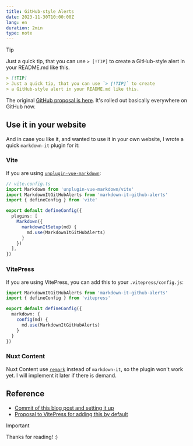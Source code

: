 ```yaml
---
title: GitHub-style Alerts
date: 2023-11-30T10:00:00Z
lang: en
duration: 2min
type: note
---
```


> [!TIP]
> Just a quick tip, that you can use `> [!TIP]` to create
> a GitHub-style alert in your README.md like this.

```md
> [!TIP]
> Just a quick tip, that you can use `> [!TIP]` to create
> a GitHub-style alert in your README.md like this.
```

The original [GitHub proposal is here](https://github.com/orgs/community/discussions/16925). It's rolled out basically everywhere on GitHub now.

## Use it in your website

And in case you like it, and wanted to use it in your own website, I wrote a quick `markdown-it` plugin for it:

<p>
<GitHubLink repo="JessyTsui/markdown-it-github-alerts" />
</p>

### Vite

If you are using [`unplugin-vue-markdown`](https://github.com/unplugin/unplugin-vue-markdown):

```ts
// vite.config.ts
import Markdown from 'unplugin-vue-markdown/vite'
import MarkdownItGitHubAlerts from 'markdown-it-github-alerts'
import { defineConfig } from 'vite'

export default defineConfig({
  plugins: [
    Markdown({
      markdownItSetup(md) {
        md.use(MarkdownItGitHubAlerts)
      }
    })
  ],
})
```

### VitePress

If you are using VitePress, you can add this to your `.vitepress/config.js`:

```ts
import MarkdownItGitHubAlerts from 'markdown-it-github-alerts'
import { defineConfig } from 'vitepress'

export default defineConfig({
  markdown: {
    config(md) {
      md.use(MarkdownItGitHubAlerts)
    }
  }
})
```

### Nuxt Content

Nuxt Content use [`remark`](https://github.com/remarkjs/remark) instead of `markdown-it`, so the plugin won't work yet. I will implement it later if there is demand.

## Reference

- [Commit of this blog post and setting it up](https://github.com/JessyTsui/JessyTsui.me/commit/72d8dc2fb70bf21582c42d9424337560a7edea6b)
- [Proposal to VitePress for adding this by default](https://github.com/vuejs/vitepress/issues/3278)

> [!IMPORTANT]
> Thanks for reading! :)
